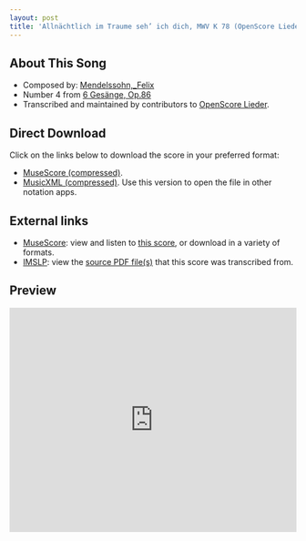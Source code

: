 ```yaml
---
layout: post
title: 'Allnächtlich im Traume seh’ ich dich, MWV K 78 (OpenScore Lieder Corpus)'
---
```


## About This Song

- Composed by: [Mendelssohn,_Felix](https://fourscoreandmore.org/openscore/lieder/Mendelssohn,_Felix)
- Number 4 from [6 Gesänge, Op.86](https://fourscoreandmore.org/openscore/lieder/Mendelssohn,_Felix/6_Gesänge,_Op.86)
- Transcribed and maintained by contributors to [OpenScore Lieder].

[OpenScore Lieder]: https://musescore.com/openscore-lieder-corpus

## Direct Download

Click on the links below to download the score in your preferred format:
- [MuseScore (compressed)](https://github.com/openscore/lieder/blob/main/scores/Mendelssohn,_Felix/6_Gesänge,_Op.86/4_Allnächtlich_im_Traume_seh’_ich_dich,_MWV_K_78/lc6994338.mscz?raw=true).
- [MusicXML (compressed)](https://github.com/openscore/lieder/blob/main/scores/Mendelssohn,_Felix/6_Gesänge,_Op.86/4_Allnächtlich_im_Traume_seh’_ich_dich,_MWV_K_78/lc6994338.mxl?raw=true). Use this version to open the file in other notation apps.

## External links

- [MuseScore]: view and listen to [this score][MuseScore], or download in a variety of formats.
- [IMSLP]: view the [source PDF file(s)][IMSLP] that this score was transcribed from.

[MuseScore]: https://musescore.com/score/6994338
[IMSLP]: https://imslp.org/wiki/Special:ReverseLookup/09356

## Preview

<iframe width="100%" height="394" src="https://musescore.com/openscore-lieder-corpus/scores/6994338/embed" frameborder="0" allowfullscreen allow="autoplay; fullscreen"></iframe>
